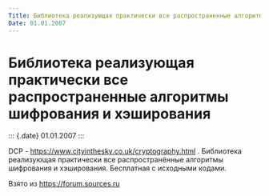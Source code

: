 ```yaml
---
Title: Библиотека реализующая практически все распространенные алгоритмы шифрования и хэширования
Date: 01.01.2007
---
```



Библиотека реализующая практически все распространенные алгоритмы шифрования и хэширования
==========================================================================================

::: {.date}
01.01.2007
:::

DCP - <https://www.cityinthesky.co.uk/cryptography.html> . Библиотека
реализующая практически все распространённые алгоритмы шифрования и
хэширования. Бесплатная с исходными кодами.

Взято из <https://forum.sources.ru>
